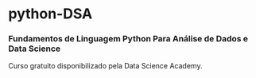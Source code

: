 # python-DSA
### Fundamentos de Linguagem Python Para Análise de Dados e Data Science
Curso gratuito disponibilizado pela Data Science Academy.
